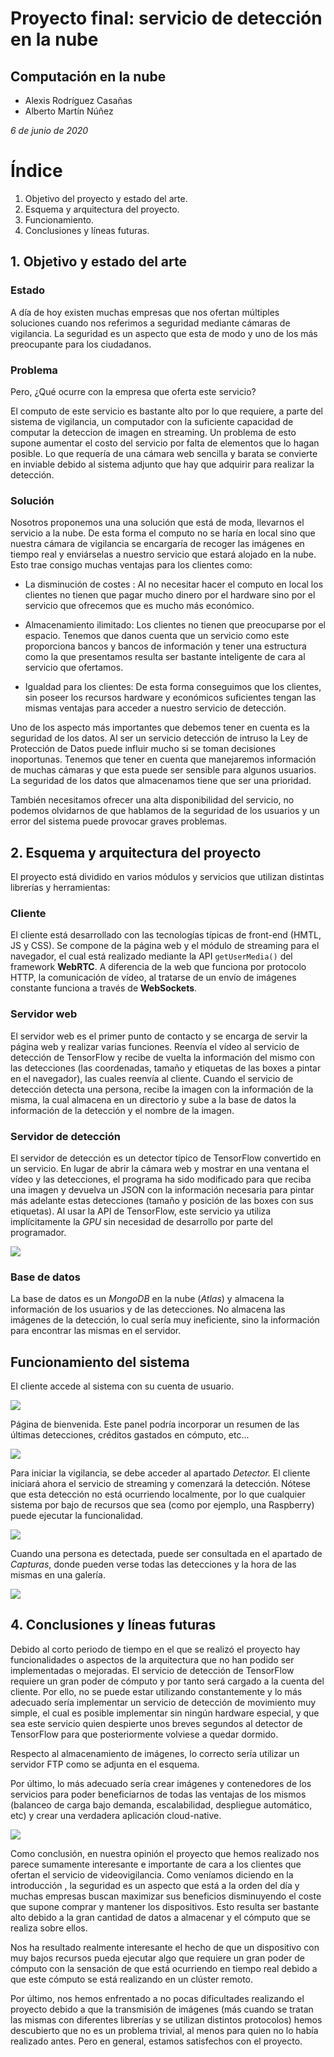 
# Proyecto final: servicio de detección en la nube
## Computación en la nube
* Alexis Rodríguez Casañas
* Alberto Martín Núñez

*6 de junio de 2020*

# Índice
1. Objetivo del proyecto y estado del arte.
2. Esquema y arquitectura del proyecto.
3. Funcionamiento.
4. Conclusiones y líneas futuras.

## 1. Objetivo y estado del arte

### Estado

A día de hoy existen muchas empresas que nos ofertan múltiples soluciones cuando nos referimos a seguridad mediante cámaras de vigilancia. La seguridad es un aspecto que esta de modo y uno de los más preocupante para los ciudadanos.

### Problema

Pero, ¿Qué ocurre con la empresa que oferta este servicio?

El computo de este servicio es bastante alto por lo que requiere, a parte del sistema de vigilancia, un computador con la suficiente capacidad de computar la deteccion de imagen en streaming. Un problema de esto supone aumentar el costo del servicio por falta de elementos que lo hagan posible. Lo que requería de una cámara web sencilla y barata se convierte en inviable debido al sistema adjunto que hay que adquirir para realizar la detección.

### Solución

Nosotros proponemos una una solución que está de moda, llevarnos el servicio a la nube. De esta forma el computo no se haría en local sino que nuestra cámara de vigilancia se encargaría de recoger las imágenes en tiempo real y enviárselas a nuestro servicio que estará alojado en la nube. Esto trae consigo muchas ventajas para los clientes como:

- La disminución de costes : Al no necesitar hacer el computo en local los clientes no tienen que pagar mucho dinero por el hardware sino por el servicio que ofrecemos que es mucho más económico.

- Almacenamiento ilimitado: Los clientes no tienen que preocuparse por el espacio. Tenemos que danos cuenta que un servicio como este proporciona bancos y bancos de información y tener una estructura como la que presentamos resulta ser bastante inteligente de cara al servicio que ofertamos.

- Igualdad para los clientes: De esta forma conseguimos que los clientes, sin poseer los recursos hardware y económicos suficientes tengan las mismas ventajas para acceder a nuestro servicio de detección.

  

Uno de los aspecto más importantes que debemos tener en cuenta es la seguridad de los datos. Al ser un servicio detección de intruso la Ley de Protección de Datos puede influir mucho si se toman decisiones inoportunas. Tenemos que tener en cuenta que manejaremos información de muchas cámaras y que esta puede ser sensible para algunos usuarios. La seguridad de los datos que almacenamos tiene que ser una prioridad.

  

También necesitamos ofrecer una alta disponibilidad del servicio, no podemos olvidarnos de que hablamos de la seguridad de los usuarios y un error del sistema puede provocar graves problemas.
## 2. Esquema y arquitectura del proyecto

El proyecto está dividido en varios módulos y servicios que utilizan distintas librerías y herramientas:
### Cliente
El cliente está desarrollado con las tecnologías típicas de front-end (HMTL, JS y CSS). Se compone de la página web y el módulo de streaming para el navegador, el cual está realizado mediante la API `getUserMedia()` del framework **WebRTC**. A diferencia de la web que funciona por protocolo HTTP, la comunicación de vídeo, al tratarse de un envío de imágenes constante funciona a través de **WebSockets**.
### Servidor web
El servidor web es el primer punto de contacto y se encarga de servir la página web y realizar varias funciones. Reenvía el vídeo al servicio de detección de TensorFlow y recibe de vuelta la información del mismo con las detecciones (las coordenadas, tamaño y etiquetas de las boxes a pintar en el navegador), las cuales reenvía al cliente. Cuando el servicio de detección detecta una persona, recibe la imagen con la información de la misma, la cual almacena en un directorio y sube a la base de datos la información de la detección y el nombre de la imagen.

### Servidor de detección
El servidor de detección es un detector típico de TensorFlow convertido en un servicio. En lugar de abrir la cámara web y mostrar en una ventana el vídeo y las detecciones, el programa ha sido modificado para que reciba una imagen y devuelva un JSON con la información necesaria para pintar más adelante estas detecciones (tamaño y posición de las boxes con sus etiquetas).
Al usar la API de TensorFlow, este servicio ya utiliza implícitamente la *GPU* sin necesidad de desarrollo por parte del programador.

![](https://i.ibb.co/wB01MSj/image.png)

### Base de datos
La base de datos es un *MongoDB* en la nube (*Atlas*) y almacena la información de los usuarios y de las detecciones. No almacena las imágenes de la detección, lo cual sería muy ineficiente, sino la información para encontrar las mismas en el servidor.

## Funcionamiento del sistema

El cliente accede al sistema con su cuenta de usuario.

![](https://i.ibb.co/qDkwQ6k/image.png)


Página de bienvenida. Este panel podría incorporar un resumen de las últimas detecciones, créditos gastados en cómputo, etc...

![](https://i.ibb.co/L6MT2SN/image.png)


Para iniciar la vigilancia, se debe acceder al apartado *Detector.* El cliente iniciará ahora el servicio de streaming y comenzará la detección. Nótese que esta detección no está ocurriendo localmente, por lo que cualquier sistema por bajo de recursos que sea (como por ejemplo, una Raspberry) puede ejecutar la funcionalidad.

![](https://i.ibb.co/SrYn482/image.png)


Cuando una persona es detectada, puede ser consultada en el apartado de *Capturas*, donde pueden verse todas las detecciones y la hora de las mismas en una galería.

![](https://i.ibb.co/1qFgcXy/image.png)


## 4. Conclusiones y líneas futuras
Debido al corto periodo de tiempo en el que se realizó el proyecto hay funcionalidades o aspectos de la arquitectura que no han podido ser implementadas o mejoradas. 
El servicio de detección de TensorFlow requiere un gran poder de cómputo y por tanto será cargado a la cuenta del cliente. Por ello, no se puede estar utilizando constantemente y lo más adecuado sería implementar un servicio de detección de movimiento muy simple, el cual es posible implementar sin ningún hardware especial, y que sea este servicio quien despierte unos breves segundos al detector de TensorFlow para que posteriormente volviese a quedar dormido.

Respecto al almacenamiento de imágenes, lo correcto sería utilizar un servidor FTP como se adjunta en el esquema.

Por último, lo más adecuado sería crear imágenes y contenedores de los servicios para poder beneficiarnos de todas las ventajas de los mismos (balanceo de carga bajo demanda, escalabilidad, despliegue automático, etc) y crear una verdadera aplicación cloud-native.

![](https://i.ibb.co/r6gvCs8/image.png)


Como conclusión, en nuestra opinión el proyecto que hemos realizado nos parece sumamente interesante e importante de cara a los clientes que ofertan el servicio de videovigilancia. Como veníamos diciendo en la introducción , la seguridad es un aspecto que está a la orden del día y muchas empresas buscan maximizar sus beneficios disminuyendo el coste que supone comprar y mantener los dispositivos. Esto resulta ser bastante alto debido a la gran cantidad de datos a almacenar y el cómputo que se realiza sobre ellos.

Nos ha resultado realmente interesante el hecho de que un dispositivo con muy bajos recursos pueda ejecutar algo que requiere un gran poder de cómputo con la sensación de que está ocurriendo en tiempo real debido a que este cómputo se está realizando en un clúster remoto.

Por último, nos hemos enfrentado a no pocas dificultades realizando el proyecto debido a que la transmisión de imágenes (más cuando se tratan las mismas con diferentes librerías y se utilizan distintos protocolos) hemos descubierto que no es un problema trivial, al menos para quien no lo había realizado antes. Pero en general, estamos satisfechos con el proyecto.
